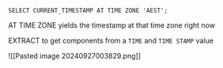 `SELECT CURRENT_TIMESTAMP AT TIME ZONE 'AEST';`

AT TIME ZONE yields the timestamp at that time zone right now

EXTRACT to get components from a `TIME` and `TIME STAMP` value

![[Pasted image 20240927003829.png]]